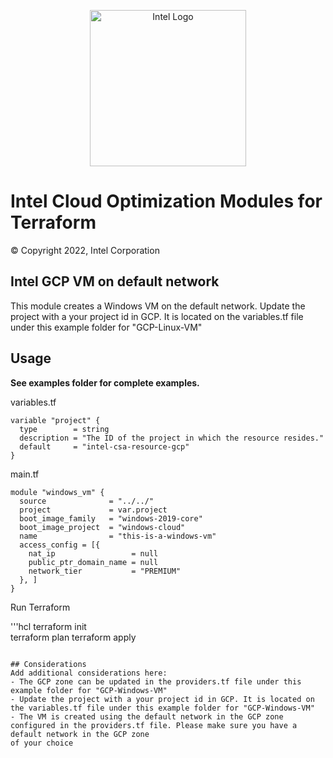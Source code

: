 <p align="center">
  <img src="https://github.com/OTCShare2/terraform-intel-hashicorp/blob/main/images/logo-classicblue-800px.png?raw=true" alt="Intel Logo" width="250"/>
</p>

# Intel Cloud Optimization Modules for Terraform

© Copyright 2022, Intel Corporation

## Intel GCP VM on default network

This module creates a Windows VM on the default network.  Update the project with a your project id in GCP. It is located on the variables.tf file under this example folder for "GCP-Linux-VM" 

## Usage

**See examples folder for complete examples.**

variables.tf

```hcl
variable "project" {
  type        = string
  description = "The ID of the project in which the resource resides."
  default     = "intel-csa-resource-gcp"
}
```

main.tf
```hcl
module "windows_vm" {
  source              = "../../"
  project             = var.project
  boot_image_family   = "windows-2019-core"
  boot_image_project  = "windows-cloud"
  name                = "this-is-a-windows-vm"
  access_config = [{
    nat_ip                 = null
    public_ptr_domain_name = null
    network_tier           = "PREMIUM"
  }, ]
}
```

Run Terraform

'''hcl
terraform init  
terraform plan
terraform apply 
```

## Considerations
Add additional considerations here:
- The GCP zone can be updated in the providers.tf file under this example folder for "GCP-Windows-VM"
- Update the project with a your project id in GCP. It is located on the variables.tf file under this example folder for "GCP-Windows-VM"
- The VM is created using the default network in the GCP zone configured in the providers.tf file. Please make sure you have a default network in the GCP zone
of your choice